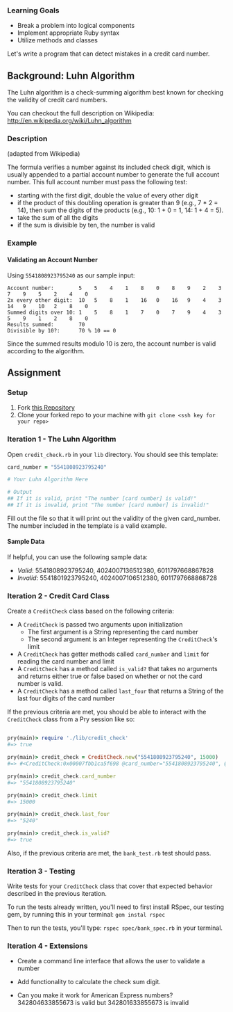 ### Learning Goals
* Break a problem into logical components
* Implement appropriate Ruby syntax
* Utilize methods and classes

Let's write a program that can detect mistakes in a credit card number.

## Background: Luhn Algorithm

The Luhn algorithm is a check-summing algorithm best known for checking the validity of credit card numbers.

You can checkout the full description on Wikipedia: http://en.wikipedia.org/wiki/Luhn_algorithm

### Description

(adapted from Wikipedia)

The formula verifies a number against its included check digit, which is usually appended to a partial account number to generate the full account number. This full account number must pass the following test:

* starting with the first digit, double the value of every other digit
* if the product of this doubling operation is greater than 9 (e.g., 7 * 2 = 14), then sum the digits of the products (e.g., 10: 1 + 0 = 1, 14: 1 + 4 = 5).
* take the sum of all the digits
* if the sum is divisible by ten, the number is valid

### Example

#### Validating an Account Number

Using `5541808923795240` as our sample input:

```
Account number:        5    5    4    1    8    0    8    9    2    3    7    9    5    2    4    0
2x every other digit:  10   5    8    1    16   0    16   9    4    3    14   9    10   2    8    0
Summed digits over 10: 1    5    8    1    7    0    7    9    4    3    5    9    1    2    8    0
Results summed:        70
Divisible by 10?:      70 % 10 == 0
```

Since the summed results modulo 10 is zero, the account number is valid according to the algorithm.

## Assignment

### Setup

1. Fork [this Repository](https://github.com/turingschool-examples/credit_check)
1. Clone your forked repo to your machine with `git clone <ssh key for your repo>`

### Iteration 1 - The Luhn Algorithm

Open `credit_check.rb` in your `lib` directory. You should see this template:

```ruby
card_number = "5541808923795240"

# Your Luhn Algorithm Here

# Output
## If it is valid, print "The number [card number] is valid!"
## If it is invalid, print "The number [card number] is invalid!"
```

Fill out the file so that it will print out the validity of the given card_number. The number included in the template is a valid example.

#### Sample Data

If helpful, you can use the following sample data:

* *Valid*: 5541808923795240, 4024007136512380, 6011797668867828
* *Invalid*: 5541801923795240, 4024007106512380, 6011797668868728

### Iteration 2 - Credit Card Class

Create a `CreditCheck` class based on the following criteria:

* A `CreditCheck` is passed two arguments upon initialization
  * The first argument is a String representing the card number
  * The second argument is an Integer representing the `CreditCheck`'s limit
* A `CreditCheck` has getter methods called `card_number` and `limit` for reading the card number and limit
* A `CreditCheck` has a method called `is_valid?` that takes no arguments and returns either true or false based on whether or not the card number is valid.
* A `CreditCheck` has a method called `last_four` that returns a String of the last four digits of the card number

If the previous criteria are met, you should be able to interact with the `CreditCheck` class from a Pry session like so:

```ruby

pry(main)> require './lib/credit_check'
#=> true

pry(main)> credit_check = CreditCheck.new("5541808923795240", 15000)
#=> #<CreditCheck:0x00007fbb1ca5f698 @card_number="5541808923795240", @limit=15000>

pry(main)> credit_check.card_number
#=> "5541808923795240"

pry(main)> credit_check.limit
#=> 15000

pry(main)> credit_check.last_four
#=> "5240"

pry(main)> credit_check.is_valid?
#=> true
```

Also, if the previous criteria are met, the `bank_test.rb` test should pass.

### Iteration 3 - Testing

Write tests for your `CreditCheck` class that cover that expected behavior described in the previous iteration.

To run the tests already written, you'll need to first install RSpec, our testing gem, by running this in your terminal:
`gem instal rspec`

Then to run the tests, you'll type: `rspec spec/bank_spec.rb` in your terminal.

### Iteration 4 - Extensions

* Create a command line interface that allows the user to validate a number

* Add functionality to calculate the check sum digit.

* Can you make it work for American Express numbers? 342804633855673 is valid but 342801633855673 is invalid
